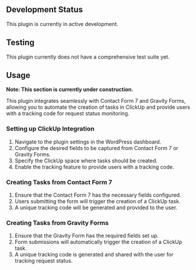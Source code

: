 ## Development Status

This plugin is currently in active development.

## Testing

This plugin currently does not have a comprehensive test suite yet.

## Usage

**Note: This section is currently under construction.**

This plugin integrates seamlessly with Contact Form 7 and Gravity Forms, allowing you to automate the creation of tasks in ClickUp and provide users with a tracking code for request status monitoring.

### Setting up ClickUp Integration

1. Navigate to the plugin settings in the WordPress dashboard.
2. Configure the desired fields to be captured from Contact Form 7 or Gravity Forms.
3. Specify the ClickUp space where tasks should be created.
4. Enable the tracking feature to provide users with a tracking code.

### Creating Tasks from Contact Form 7

1. Ensure that the Contact Form 7 has the necessary fields configured.
2. Users submitting the form will trigger the creation of a ClickUp task.
3. A unique tracking code will be generated and provided to the user.

### Creating Tasks from Gravity Forms

1. Ensure that the Gravity Form has the required fields set up.
2. Form submissions will automatically trigger the creation of a ClickUp task.
3. A unique tracking code is generated and shared with the user for tracking request status.
